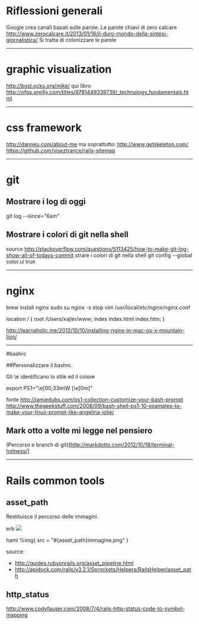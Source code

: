 # Riflessioni generali
Google crea canali basati sulle parole.
Le parole chiavi di zero calcare
http://www.zerocalcare.it/2013/01/16/il-duro-mondo-della-sintesi-giornalistica/
Si tratta di colonizzare le parole

---------------------------------------------------------------------------------------

# graphic visualization
http://bost.ocks.org/mike/
qui libro
http://ofps.oreilly.com/titles/9781449339739/_technology_fundamentals.html

---------------------------------------------------------------------------------------

# css framework
http://danneu.com/about-me
ma soprattutto:
http://www.getskeleton.com/
https://github.com/viseztrance/rails-sitemap

---------------------------------------------------------------------------------------

# git
## Mostrare i log di oggi
git log --since="6am"


## Mostrare i colori di git nella shell
source
http://stackoverflow.com/questions/5113425/how-to-make-git-log-show-all-of-todays-commit
strare i colori di git nella shell
git config --global color.ui true

---

# nginx
brew install nginx
sudo su nginx -s stop
vim /usr/local/etc/nginx/nginx.conf

location / {
  root   /Users/xajler/www;
  index  index.html index.htm;
}

http://learnaholic.me/2012/10/10/installing-nginx-in-mac-os-x-mountain-lion/

--------------------------------------------------------------------------------------

#bashrc

##Personalizzare il bashrc.

Gli \e identificano lo stile ed il colore

export PS1="\e[00;33m\W \[\e[0m\]"

fonte
http://jamiedubs.com/ps1-collection-customize-your-bash-prompt
http://www.thegeekstuff.com/2008/09/bash-shell-ps1-10-examples-to-make-your-linux-prompt-like-angelina-jolie/

## Mark otto a volte mi legge nel pensiero

(Percorso e branch di git)[http://markdotto.com/2012/10/18/terminal-hotness/]

------------------------------------------------------------------------------------

# Rails common tools

## asset_path

Restituisce il percorso delle immagini.

erb
<img src="<%= asset_path %>immagine.png">

haml
%img{ src = "#{asset_path}immagine.png" }


source:
* http://guides.rubyonrails.org/asset_pipeline.html
* http://apidock.com/rails/v3.2.1/Sprockets/Helpers/RailsHelper/asset_path

## http_status
http://www.codyfauser.com/2008/7/4/rails-http-status-code-to-symbol-mapping
